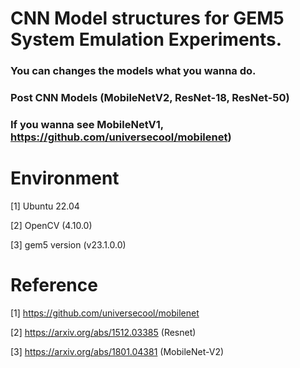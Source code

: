 #  CNN Model structures for GEM5 System Emulation Experiments.


### You can changes the models what you wanna do.

### Post CNN Models (MobileNetV2, ResNet-18, ResNet-50)
### If you wanna see MobileNetV1, https://github.com/universecool/mobilenet)



# Environment
[1] Ubuntu 22.04

[2] OpenCV (4.10.0) 

[3] gem5 version (v23.1.0.0)

# Reference
[1] https://github.com/universecool/mobilenet

[2] https://arxiv.org/abs/1512.03385 (Resnet)

[3] https://arxiv.org/abs/1801.04381 (MobileNet-V2)
